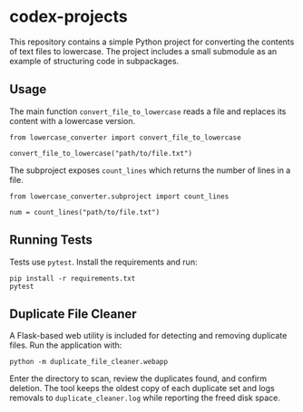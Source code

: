 # codex-projects

This repository contains a simple Python project for converting the contents of
text files to lowercase. The project includes a small submodule as an example of
structuring code in subpackages.

## Usage

The main function `convert_file_to_lowercase` reads a file and replaces its
content with a lowercase version.

```
from lowercase_converter import convert_file_to_lowercase

convert_file_to_lowercase("path/to/file.txt")
```

The subproject exposes `count_lines` which returns the number of lines in a
file.

```
from lowercase_converter.subproject import count_lines

num = count_lines("path/to/file.txt")
```

## Running Tests

Tests use `pytest`. Install the requirements and run:

```
pip install -r requirements.txt
pytest
```


## Duplicate File Cleaner

A Flask-based web utility is included for detecting and removing duplicate files.
Run the application with:

```
python -m duplicate_file_cleaner.webapp
```

Enter the directory to scan, review the duplicates found, and confirm deletion.
The tool keeps the oldest copy of each duplicate set and logs removals to
`duplicate_cleaner.log` while reporting the freed disk space.
